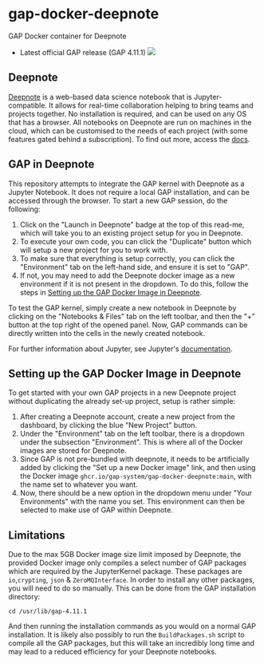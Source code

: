 # gap-docker-deepnote
GAP Docker container for Deepnote
- Latest official GAP release (GAP 4.11.1) [<img src="https://deepnote.com/buttons/launch-in-deepnote-white-small.svg">](https://deepnote.com/project/GAP-Kernel-6I_gbA2oTJeS-h3UCNbvRQ)

## Deepnote
[Deepnote](https://deepnote.com/) is a web-based data science notebook that is Jupyter-compatible. It allows for real-time collaboration helping to bring teams and projects together. No installation is required, and can be used on any OS that has a browser. All notebooks on Deepnote are run on machines in the cloud, which can be customised to the needs of each project (with some features gated behind a subscription). To find out more, access the [docs](https://docs.deepnote.com).

## GAP in Deepnote
This repository attempts to integrate the GAP kernel with Deepnote as a Jupyter Notebook. It does not require a local GAP installation, and can be accessed through the browser. To start a new GAP session, do the following:
1. Click on the "Launch in Deepnote" badge at the top of this read-me, which will take you to an existing project setup for you in Deepnote.
2. To execute your own code, you can click the "Duplicate" button which will setup a new project for you to work with.
3. To make sure that everything is setup correctly, you can click the "Environment" tab on the left-hand side, and ensure it is set to "GAP".
4. If not, you may need to add the Deepnote docker image as a new environment if it is not present in the dropdown. To do this, follow the steps in [Setting up the GAP Docker Image in Deepnote](#setting-up-the-gap-docker-image-in-deepnote).

To test the GAP kernel, simply create a new notebook in Deepnote by clicking on the "Notebooks & Files" tab on the left toolbar, and then the "+" button at the top right of the opened panel. Now, GAP commands can be directly written into the cells in the newly created notebook.

For further information about Jupyter, see Jupyter's [documentation](https://jupyter-notebook-beginner-guide.readthedocs.io/en/latest/index.html).

## Setting up the GAP Docker Image in Deepnote
To get started with your own GAP projects in a new Deepnote project without duplicating the already set-up project, setup is rather simple:
1. After creating a Deepnote account, create a new project from the dashboard, by clicking the blue "New Project" button.
2. Under the "Environment" tab on the left toolbar, there is a dropdown under the subsection "Environment". This is where all of the Docker images are stored for Deepnote.
3. Since GAP is not pre-bundled with deepnote, it needs to be artificially added by clicking the "Set up a new Docker image" link, and then using the Docker image `ghcr.io/gap-system/gap-docker-deepnote:main`, with the name set to whatever you want.
4. Now, there should be a new option in the dropdown menu under "Your Environments" with the name you set. This environment can then be selected to make use of GAP within Deepnote.

## Limitations
Due to the max 5GB Docker image size limit imposed by Deepnote, the provided Docker image only compiles a select number of GAP packages which are required by the JupyterKernel package. These packages are `io`,`crypting`, `json` & `ZeroMQInterface`. In order to install any other packages, you will need to do so manually. This can be done from the GAP installation directory:

    cd /usr/lib/gap-4.11.1
    
And then running the installation commands as you would on a normal GAP installation. It is likely also possibly to run the `BuildPackages.sh` script to compile all the GAP packages, but this will take an incredibly long time and may lead to a reduced efficiency for your Deepnote notebooks.
